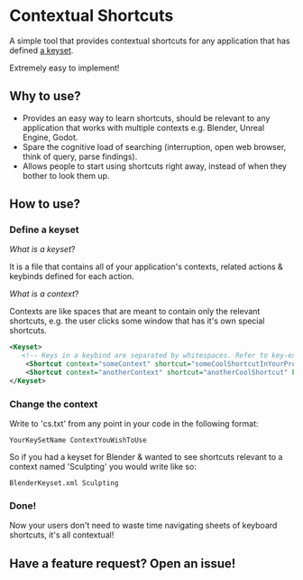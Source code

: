 # Contextual Shortcuts
A simple tool that provides contextual shortcuts for any application that has defined [a keyset](#define-a-keyset).

Extremely easy to implement!

## Why to use?
* Provides an easy way to learn shortcuts, should be relevant to any application that works with multiple contexts e.g. Blender, Unreal Engine, Godot.
* Spare the cognitive load of searching (interruption, open web browser, think of query, parse findings).
* Allows people to start using shortcuts right away, instead of when they bother to look them up.

## How to use?
### Define a keyset
*What is a keyset*?

It is a file that contains all of your application's contexts, related actions & keybinds defined for each action.

*What is a context*?

Contexts are like spaces that are meant to contain only the relevant shortcuts, 
e.g. the user clicks some window that has it's own special shortcuts.

```xml
<Keyset>
   <!-- Keys in a keybind are separated by whitespaces. Refer to key-examples.txt for appropriate key names. -->
    <Shortcut context="someContext" shortcut="someCoolShortcutInYourProgram" keybind="CTRL ALT D"/> 
    <Shortcut context="anotherContext" shortcut="anotherCoolShortcut" keybind="CTRL F"/>
</Keyset>
```

###  Change the context
Write to 'cs.txt' from any point in your code in the following format:  
```
YourKeySetName ContextYouWishToUse
```

So if you had a keyset for Blender & wanted to see shortcuts relevant to a context named 'Sculpting' you would write like so:  
```
BlenderKeyset.xml Sculpting
```

### Done!
Now your users don't need to waste time navigating sheets of keyboard shortcuts, it's all contextual!

## Have a feature request? Open an issue!
